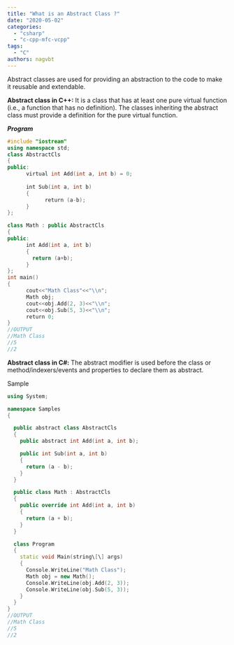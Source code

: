 ```yaml
---
title: "What is an Abstract Class ?"
date: "2020-05-02"
categories: 
  - "csharp"
  - "c-cpp-mfc-vcpp"
tags: 
  - "C"
authors: nagvbt
---
```


Abstract classes are used for providing an abstraction to the code to make it reusable and extendable.

**Abstract class in C++:** It is a class that has at least one pure virtual function (i.e., a function that has no definition). The classes inheriting the abstract class must provide a definition for the pure virtual function.
<!--truncate-->

***Program***
```cpp
#include "iostream"
using namespace std;
class AbstractCls
{
public:
      virtual int Add(int a, int b) = 0;
      
      int Sub(int a, int b)
      {
            return (a-b);
      }
};

class Math : public AbstractCls
{
public:
      int Add(int a, int b)
      {
        return (a+b);
      }
};
int main()
{
      cout<<"Math Class"<<"\\n";
      Math obj;
      cout<<obj.Add(2, 3)<<"\\n";
      cout<<obj.Sub(5, 3)<<"\\n";
      return 0;
}
//OUTPUT
//Math Class
//5
//2
```

**Abstract class in C#:** The abstract modifier is used before the class or method/indexers/events and properties to declare them as abstract.

Sample
```cpp
using System;

namespace Samples
{

  public abstract class AbstractCls
  {
    public abstract int Add(int a, int b);

    public int Sub(int a, int b)
    {
      return (a - b);
    }
  }

  public class Math : AbstractCls
  {
    public override int Add(int a, int b)
    {
      return (a + b);
    }
  }

  class Program
  {
    static void Main(string\[\] args)
    {
      Console.WriteLine("Math Class");
      Math obj = new Math();
      Console.WriteLine(obj.Add(2, 3));
      Console.WriteLine(obj.Sub(5, 3));
    }
  }
}
//OUTPUT
//Math Class
//5
//2
```
